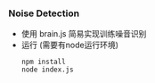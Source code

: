 ### Noise Detection
- 使用 brain.js 简易实现训练噪音识别
- 运行 (需要有node运行环境)
  ```
  npm install
  node index.js
  ```